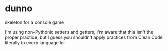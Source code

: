 # dunno
skeleton for a console game

I'm using non-Pythonic setters and getters, I'm aware that this isn't the proper practice, but I guess you shouldn't apply practices from Clean Code literally to every language lol
